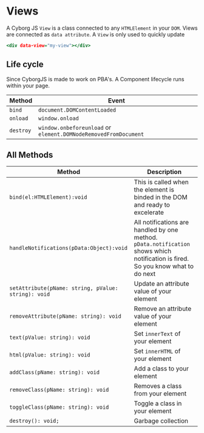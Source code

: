 #  Views
A Cyborg JS `View` is a class connected to any `HTMLElement` in your `DOM`. Views are connected as `data attribute`. A `View` is only used to quickly update 

```.html
<div data-view="my-view"></div>
``````
## Life cycle
Since CyborgJS is made to work on PBA's. A Component lifecycle runs within your page.

| Method  | Event                              |
|---------|------------------------------------|
|`bind`   |`document.DOMContentLoaded`         |
|`onload` |`window.onload`                     | 
|`destroy`|`window.onbeforeunload` or `element.DOMNodeRemovedFromDocument`||

## All Methods
| Method                                                        | Description |
|---------------------------------------------------------------|-------------|
| `bind(el:HTMLElement):void`                                   | This is called when the element is binded in the DOM and ready to excelerate |
| `handleNotifications(pData:Object):void`                      | All notifications are handled by one method. `pData.notification` shows which notification is fired. So you know what to do next |
| `setAttribute(pName: string, pValue: string): void`                   | Update an attribute value of your element |
| `removeAttribute(pName: string): void`                   | Remove an attribute value of your element |
| `text(pValue: string): void`                                  | Set `innerText` of your element |
| `html(pValue: string): void`                                  | Set `innerHTML` of your element |
| `addClass(pName: string): void`                               | Add a class to your element |
| `removeClass(pName: string): void`                               | Removes a class from your element |
| `toggleClass(pName: string): void`                               | Toggle a class in your element |
| `destroy(): void;`                                            |  Garbage collection |
